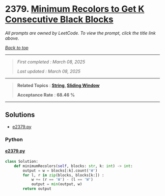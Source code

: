 # 2379. [Minimum Recolors to Get K Consecutive Black Blocks](<https://leetcode.com/problems/minimum-recolors-to-get-k-consecutive-black-blocks>)

*All prompts are owned by LeetCode. To view the prompt, click the title link above.*

*[Back to top](<../README.md>)*

------

> *First completed : March 08, 2025*
>
> *Last updated : March 08, 2025*

------

> **Related Topics** : **[String](<by_topic/String.md>), [Sliding Window](<by_topic/Sliding Window.md>)**
>
> **Acceptance Rate** : **68.46 %**

------

## Solutions

- [e2379.py](<../my-submissions/e2379.py>)
### Python
#### [e2379.py](<../my-submissions/e2379.py>)
```Python
class Solution:
    def minimumRecolors(self, blocks: str, k: int) -> int:
        output = w = blocks[:k].count('W')
        for l, r in zip(blocks, blocks[k:]) :
            w += (r == 'W') - (l == 'W')
            output = min(output, w)
        return output
```

